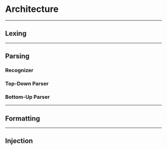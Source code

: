 # Architecture

---

## Lexing

---

## Parsing

### Recognizer

### Top-Down Parser

### Bottom-Up Parser

---

## Formatting

---

## Injection
